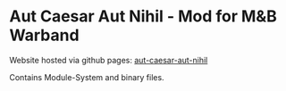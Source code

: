 # Aut Caesar Aut Nihil - Mod for M&B Warband

Website hosted via github pages: [aut-caesar-aut-nihil](https://buttersnew.github.io/aut_caesar_aut_nihil/)

Contains Module-System and binary files.

